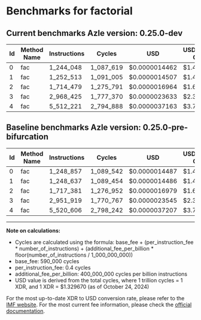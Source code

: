 # Benchmarks for factorial

## Current benchmarks Azle version: 0.25.0-dev

| Id  | Method Name | Instructions | Cycles    | USD           | USD/Million Calls | Change                            |
| --- | ----------- | ------------ | --------- | ------------- | ----------------- | --------------------------------- |
| 0   | fac         | 1_244_048    | 1_087_619 | $0.0000014462 | $1.44             | <font color="green">-4_809</font> |
| 1   | fac         | 1_252_513    | 1_091_005 | $0.0000014507 | $1.45             | <font color="red">+3_876</font>   |
| 2   | fac         | 1_714_479    | 1_275_791 | $0.0000016964 | $1.69             | <font color="green">-2_902</font> |
| 3   | fac         | 2_968_425    | 1_777_370 | $0.0000023633 | $2.36             | <font color="red">+16_506</font>  |
| 4   | fac         | 5_512_221    | 2_794_888 | $0.0000037163 | $3.71             | <font color="green">-8_385</font> |

## Baseline benchmarks Azle version: 0.25.0-pre-bifurcation

| Id  | Method Name | Instructions | Cycles    | USD           | USD/Million Calls |
| --- | ----------- | ------------ | --------- | ------------- | ----------------- |
| 0   | fac         | 1_248_857    | 1_089_542 | $0.0000014487 | $1.44             |
| 1   | fac         | 1_248_637    | 1_089_454 | $0.0000014486 | $1.44             |
| 2   | fac         | 1_717_381    | 1_276_952 | $0.0000016979 | $1.69             |
| 3   | fac         | 2_951_919    | 1_770_767 | $0.0000023545 | $2.35             |
| 4   | fac         | 5_520_606    | 2_798_242 | $0.0000037207 | $3.72             |

---

**Note on calculations:**

-   Cycles are calculated using the formula: base_fee + (per_instruction_fee \* number_of_instructions) + (additional_fee_per_billion \* floor(number_of_instructions / 1_000_000_000))
-   base_fee: 590_000 cycles
-   per_instruction_fee: 0.4 cycles
-   additional_fee_per_billion: 400_000_000 cycles per billion instructions
-   USD value is derived from the total cycles, where 1 trillion cycles = 1 XDR, and 1 XDR = $1.329670 (as of October 24, 2024)

For the most up-to-date XDR to USD conversion rate, please refer to the [IMF website](https://www.imf.org/external/np/fin/data/rms_sdrv.aspx).
For the most current fee information, please check the [official documentation](https://internetcomputer.org/docs/current/developer-docs/gas-cost#execution).

